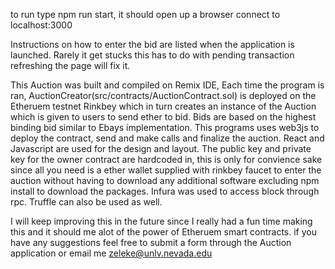to run type npm run start, it should open up a browser connect to localhost:3000

Instructions on how to enter the bid are listed when the application is launched.
Rarely it get stucks this has to do with pending transaction refreshing the page will fix it.

This Auction was built and compiled on Remix IDE, Each time the program is ran, AuctionCreator(src/contracts/AuctionContract.sol) is deployed on the Etheruem testnet Rinkbey which in turn creates an instance of the Auction which is given to users to send ether to bid. Bids are based on the highest binding bid similar to Ebays implementation. This programs uses web3js to deploy the contract, send and make calls and finalize the auction. React and Javascript are used for the design and layout. The public key and private key for the owner contract are hardcoded in, this is only for convience sake since all you need is a ether wallet supplied with rinkbey faucet to enter the auction without having to download any additional software excluding npm install to download the packages. Infura was used to access block through rpc. Truffle can also be used as well.

I will keep improving this in the future since I really had a fun time making this and it should me alot of the power of Etheruem smart contracts. if you have any suggestions feel free to submit a form through the Auction application or email me zeleke@unlv.nevada.edu
